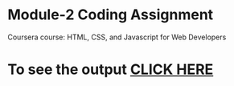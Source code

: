 

# Module-2 Coding Assignment

Coursera course: HTML, CSS, and Javascript for Web Developers

# To see the output [CLICK HERE](https://github.com/kaenishk/module2/blob/main/index.html)
